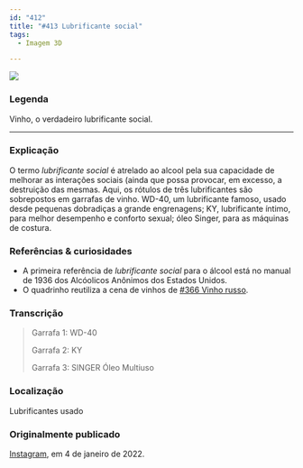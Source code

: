```yaml
---
id: "412"
title: "#413 Lubrificante social"
tags:
  - Imagem 3D

---
```


![](https://bebiodicionario-com.s3.amazonaws.com/media/posts/202201/271349073_919868622231970_1117780433319937865_n_18109495927272342.jpg)


### Legenda
Vinho, o verdadeiro lubrificante social.

---

### Explicação
O termo *lubrificante social* é atrelado ao alcool pela sua capacidade de melhorar as interações sociais (ainda que possa provocar, em excesso, a destruição das mesmas. Aqui, os rótulos de três lubrificantes são sobrepostos em garrafas de vinho. WD-40, um lubrificante famoso, usado desde pequenas dobradiças a grande engrenagens; KY, lubrificante íntimo, para melhor desempenho e conforto sexual; óleo Singer, para as máquinas de costura.

### Referências & curiosidades
- A primeira referência de *lubrificante social* para o álcool está no manual de 1936 dos Alcóolicos Anônimos dos Estados Unidos.
- O quadrinho reutiliza a cena de vinhos de [#366 Vinho russo](366/).

### Transcrição
> Garrafa 1: WD-40
> 
> Garrafa 2: KY
> 
> Garrafa 3: SINGER Óleo Multiuso


### Localização
Lubrificantes usado

### Originalmente publicado 
[Instagram](https://www.instagram.com/p/CYUxplkPhY8/), em 4 de janeiro de 2022.
